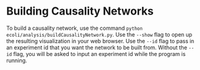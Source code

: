 # Building Causality Networks

To build a causality network, use the command `python ecoli/analysis/buildCausalityNetwork.py`.
Use the `--show` flag to open up the resulting visualization in your web browser.
Use the `--id` flag to pass in an experiment id that you want the network to be built from.
Without the `--id` flag, you will be asked to input an experiment id while the program is running.